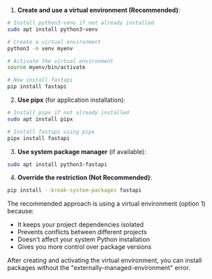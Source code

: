 1. **Create and use a virtual environment (Recommended)**:
```bash
# Install python3-venv if not already installed
sudo apt install python3-venv

# Create a virtual environment
python3 -m venv myenv

# Activate the virtual environment
source myenv/bin/activate

# Now install fastapi
pip install fastapi
```

2. **Use pipx** (for application installation):
```bash
# Install pipx if not already installed
sudo apt install pipx

# Install fastapi using pipx
pipx install fastapi
```

3. **Use system package manager** (if available):
```bash
sudo apt install python3-fastapi
```

4. **Override the restriction (Not Recommended)**:
```bash
pip install --break-system-packages fastapi
```

The recommended approach is using a virtual environment (option 1) because:
- It keeps your project dependencies isolated
- Prevents conflicts between different projects
- Doesn't affect your system Python installation
- Gives you more control over package versions

After creating and activating the virtual environment, you can install packages without the "externally-managed-environment" error.
